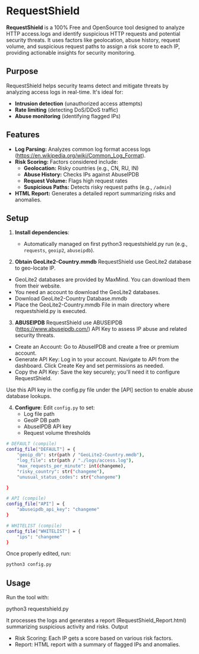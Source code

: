 # RequestShield 


**RequestShield** is a 100% Free and OpenSource tool designed to analyze HTTP access.logs and identify suspicious HTTP requests and potential security threats. It uses factors like geolocation, abuse history, request volume, and suspicious request paths to assign a risk score to each IP, providing actionable insights for security monitoring.


## Purpose

RequestShield helps security teams detect and mitigate threats by analyzing access logs in real-time. It's ideal for:
- **Intrusion detection** (unauthorized access attempts)
- **Rate limiting** (detecting DoS/DDoS traffic)
- **Abuse monitoring** (identifying flagged IPs)

## Features
- **Log Parsing:** Analyzes common log format access logs (https://en.wikipedia.org/wiki/Common_Log_Format).
- **Risk Scoring:** Factors considered include:
  - **Geolocation:** Risky countries (e.g., CN, RU, IN)
  - **Abuse History:** Checks IPs against AbuseIPDB
  - **Request Volume:** Flags high request rates
  - **Suspicious Paths:** Detects risky request paths (e.g., `/admin`)
- **HTML Report:** Generates a detailed report summarizing risks and anomalies.

## Setup

1. **Install dependencies**: 
   - Automatically managed on first python3 requestshield.py run (e.g., `requests`, `geoip2`, `abuseipdb`).
     
2. **Obtain GeoLite2-Country.mmdb**
RequestShield use GeoLite2 database to geo-locate IP. 
- GeoLite2 databases are provided by MaxMind. You can download them from their website.
- You need an account to download the GeoLite2 databases.
- Download GeoLite2-Country Database.mmdb
- Place the GeoLite2-Country.mmdb File in main directory where requestshield.py is executed.
  
3. **ABUSEIPDB** 
RequestShield use ABUSEIPDB (https://www.abuseipdb.com/) API Key to assess IP abuse and related security threats.
- Create an Account: Go to AbuseIPDB and create a free or premium account.
- Generate API Key:
        Log in to your account.
        Navigate to API from the dashboard.
        Click Create Key and set permissions as needed.
- Copy the API Key: Save the key securely; you'll need it to configure RequestShield.

Use this API key in the config.py file under the [API] section to enable abuse database lookups.

4. **Configure**: Edit `config.py` to set:
   - Log file path
   - GeoIP DB path
   - AbuseIPDB API key
   - Request volume thresholds
  
```bash
# DEFAULT (compile)
config_file["DEFAULT"] = {
    "geoip_db": str(path / "GeoLite2-Country.mmdb"),
    "log_file": str(path / "./logs/access.log"),
    "max_requests_per_minute": int(changeme),
    "risky_country": str("changeme"),
    "unusual_status_codes": str("changeme")

}

# API (compile)
config_file["API"] = {
    "abuseipdb_api_key": "changeme"
}

# WHITELIST (compile)
config_file["WHITELIST"] = {
    "ips": "changeme"
}
```
Once properly edited, run:
```bash
python3 config.py
```
## Usage

Run the tool with:

python3 requestshield.py

It processes the logs and generates a report (RequestShield_Report.html) summarizing suspicious activity and risks.
Output

- Risk Scoring: Each IP gets a score based on various risk factors.
- Report: HTML report with a summary of flagged IPs and anomalies.

